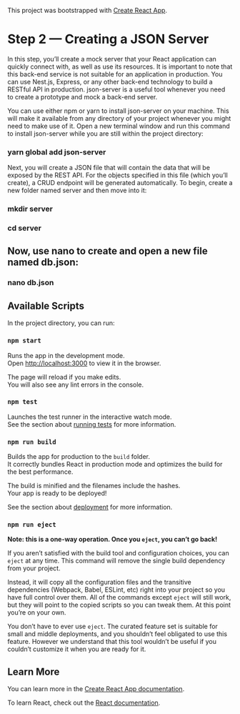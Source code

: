 This project was bootstrapped with [Create React App](https://github.com/facebook/create-react-app).

# Step 2 — Creating a JSON Server

In this step, you’ll create a mock server that your React application can quickly connect with, as well as use its resources. It is important to note that this back-end service is not suitable for an application in production. You can use Nest.js, Express, or any other back-end technology to build a RESTful API in production. json-server is a useful tool whenever you need to create a prototype and mock a back-end server.

You can use either npm or yarn to install json-server on your machine. This will make it available from any directory of your project whenever you might need to make use of it. Open a new terminal window and run this command to install json-server while you are still within the project directory:

### yarn global add json-server

Next, you will create a JSON file that will contain the data that will be exposed by the REST API. For the objects specified in this file (which you’ll create), a CRUD endpoint will be generated automatically. To begin, create a new folder named server and then move into it:

### mkdir server

### cd server

## Now, use nano to create and open a new file named db.json:

### nano db.json

## Available Scripts

In the project directory, you can run:

### `npm start`

Runs the app in the development mode.<br>
Open [http://localhost:3000](http://localhost:3000) to view it in the browser.

The page will reload if you make edits.<br>
You will also see any lint errors in the console.

### `npm test`

Launches the test runner in the interactive watch mode.<br>
See the section about [running tests](https://facebook.github.io/create-react-app/docs/running-tests) for more information.

### `npm run build`

Builds the app for production to the `build` folder.<br>
It correctly bundles React in production mode and optimizes the build for the best performance.

The build is minified and the filenames include the hashes.<br>
Your app is ready to be deployed!

See the section about [deployment](https://facebook.github.io/create-react-app/docs/deployment) for more information.

### `npm run eject`

**Note: this is a one-way operation. Once you `eject`, you can’t go back!**

If you aren’t satisfied with the build tool and configuration choices, you can `eject` at any time. This command will remove the single build dependency from your project.

Instead, it will copy all the configuration files and the transitive dependencies (Webpack, Babel, ESLint, etc) right into your project so you have full control over them. All of the commands except `eject` will still work, but they will point to the copied scripts so you can tweak them. At this point you’re on your own.

You don’t have to ever use `eject`. The curated feature set is suitable for small and middle deployments, and you shouldn’t feel obligated to use this feature. However we understand that this tool wouldn’t be useful if you couldn’t customize it when you are ready for it.

## Learn More

You can learn more in the [Create React App documentation](https://facebook.github.io/create-react-app/docs/getting-started).

To learn React, check out the [React documentation](https://reactjs.org/).
